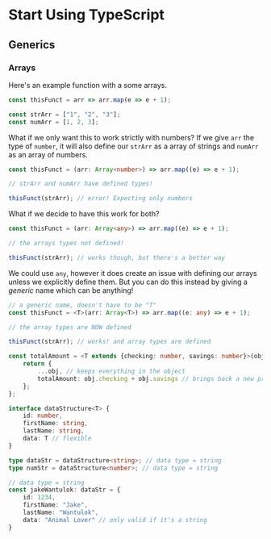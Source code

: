 # Start Using TypeScript

## Generics

### Arrays

Here's an example function with a some arrays.

```js
const thisFunct = arr => arr.map(e => e + 1);

const strArr = ["1", "2", "3"];
const numArr = [1, 2, 3];
```

What if we only want this to work strictly with numbers? If we give `arr` the type of `number`, it will also define our `strArr` as a array of strings and `numArr` as an array of numbers.

```ts
const thisFunct = (arr: Array<number>) => arr.map((e) => e + 1);

// strArr and numArr have defined types!

thisFunct(strArr); // error! Expecting only numbers
```

What if we decide to have this work for both?

```ts
const thisFunct = (arr: Array<any>) => arr.map((e) => e + 1);

// the arrays types not defined!

thisFunct(strArr); // works though, but there's a better way
```

We could use `any`, however it does create an issue with defining our arrays unless we explicitly define them. But you can do this instead by giving a *generic* name which can be anything!

```ts
// a generic name, doesn't have to be "T"
const thisFunct = <T>(arr: Array<T>) => arr.map((e: any) => e + 1);

// the array types are NOW defined

thisFunct(strArr); // works! and array types are defined
```

```ts
const totalAmount = <T extends {checking: number, savings: number}>(obj: T) => {
    return {
        ...obj, // keeps everything in the object
        totalAmount: obj.checking + obj.savings // brings back a new prop with a value
    };
};
```

```ts
interface dataStructure<T> {
    id: number,
    firstName: string,
    lastName: string,
    data: T // flexible
}

type dataStr = dataStructure<string>; // data type = string
type numStr = dataStructure<number>; // data type = string

// data type = string
const jakeWantulok: dataStr = {
    id: 1234,
    firstName: "Jake",
    lastName: "Wantulok",
    data: "Animal Lover" // only valid if it's a string
}
```
